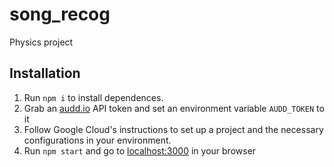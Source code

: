 # song_recog

Physics project

## Installation

1. Run `npm i` to install dependences. 
2. Grab an [audd.io](https://audd.io/) API token and set an environment variable `AUDD_TOKEN` to it
3. Follow Google Cloud's instructions to set up a project and the necessary configurations in your environment.
4. Run `npm start` and go to [localhost:3000](http://localhost:3000/) in your browser
